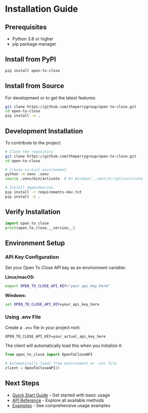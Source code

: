 # Installation Guide

## Prerequisites

- Python 3.8 or higher
- pip package manager

## Install from PyPI

```bash
pip install open-to-close
```

## Install from Source

For development or to get the latest features:

```bash
git clone https://github.com/theperrygroup/open-to-close.git
cd open-to-close
pip install -e .
```

## Development Installation

To contribute to the project:

```bash
# Clone the repository
git clone https://github.com/theperrygroup/open-to-close.git
cd open-to-close

# Create virtual environment
python -m venv .venv
source .venv/bin/activate  # On Windows: .venv\Scripts\activate

# Install dependencies
pip install -r requirements-dev.txt
pip install -e .
```

## Verify Installation

```python
import open_to_close
print(open_to_close.__version__)
```

## Environment Setup

### API Key Configuration

Set your Open To Close API key as an environment variable:

**Linux/macOS:**
```bash
export OPEN_TO_CLOSE_API_KEY="your_api_key_here"
```

**Windows:**
```cmd
set OPEN_TO_CLOSE_API_KEY=your_api_key_here
```

### Using .env File

Create a `.env` file in your project root:

```env
OPEN_TO_CLOSE_API_KEY=your_actual_api_key_here
```

The client will automatically load this when you initialize it:

```python
from open_to_close import OpenToCloseAPI

# Automatically loads from environment or .env file
client = OpenToCloseAPI()
```

## Next Steps

- [Quick Start Guide](quickstart.md) - Get started with basic usage
- [API Reference](api-reference.md) - Explore all available methods
- [Examples](examples.md) - See comprehensive usage examples 